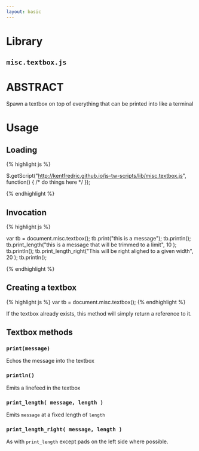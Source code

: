 ```yaml
---
layout: basic
---
```

# Library

## `misc.textbox.js`

# ABSTRACT

Spawn a textbox on top of everything that can be printed into like a terminal

# Usage

## Loading

{% highlight js %}

$.getScript("http://kentfredric.github.io/js-tw-scripts/lib/misc.textbox.js", function() {
  /* do things here */
});

{% endhighlight %}

## Invocation

{% highlight js %}

var tb = document.misc.textbox();
tb.print("this is a message");
tb.println();
tb.print_length("this is a message that will be trimmed to a limit", 10 );
tb.println();
tb.print_length_right("This will be right alighed to a given width", 20 );
tb.println();

{% endhighlight %}

## Creating a textbox

{% highlight js %}
var tb = document.misc.textbox();
{% endhighlight %}

If the textbox already exists, this method will simply return a reference to it.


## Textbox methods


### `print(message)`

Echos the message into the textbox

### `println()`

Emits a linefeed in the textbox

### `print_length( message, length )`

Emits `message` at a fixed length of `length`

### `print_length_right( message, length )`

As with `print_length` except pads on the left side where possible.


